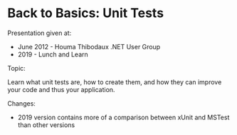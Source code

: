 # Back to Basics: Unit Tests

Presentation given at:
- June 2012 - Houma Thibodaux .NET User Group
- 2019 - Lunch and Learn

Topic:

Learn what unit tests are, how to create them, and how they can improve your code and thus your application.

Changes:
- 2019 version contains more of a comparison between xUnit and MSTest than other versions